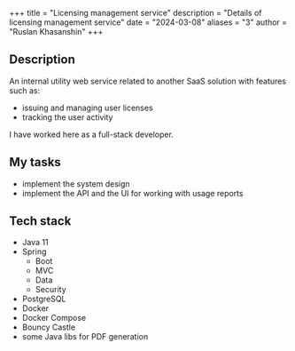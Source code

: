 +++
title = "Licensing management service"
description = "Details of licensing management service"
date = "2024-03-08"
aliases = "3"
author = "Ruslan Khasanshin"
+++

## Description

An internal utility web service related to another SaaS solution with features such as:
- issuing and managing user licenses
- tracking the user activity

I have worked here as a full-stack developer.

## My tasks

- implement the system design
- implement the API and the UI for working with usage reports

## Tech stack

- Java 11
- Spring
  - Boot
  - MVC
  - Data
  - Security
- PostgreSQL
- Docker
- Docker Compose
- Bouncy Castle
- some Java libs for PDF generation
